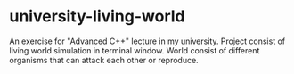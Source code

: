 # university-living-world
An exercise for "Advanced C++" lecture in my university. Project consist of living world simulation in terminal window. World consist of different organisms that can attack each other or reproduce.
